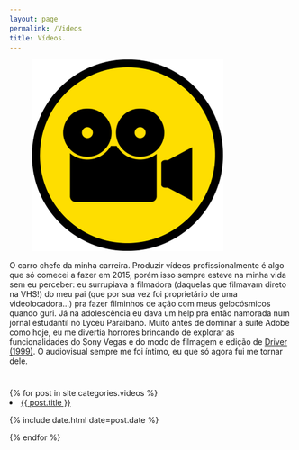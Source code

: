 ```yaml
---
layout: page
permalink: /Videos
title: Vídeos.
---
```

<figure>
  <img alt="Laureano." src="/images/VIDEOS.png"/>
</figure>

<div class="pgdesc"> O carro chefe da minha carreira. Produzir vídeos profissionalmente é algo que só comecei a fazer em 2015, porém isso sempre esteve na minha vida sem eu perceber: eu surrupiava a filmadora (daquelas que filmavam direto na VHS!) do meu pai (que por sua vez foi proprietário de uma videolocadora...) pra fazer filminhos de ação com meus gelocósmicos quando guri. Já na adolescência eu dava um help pra então namorada num jornal estudantil no Lyceu Paraibano. Muito antes de dominar a suíte Adobe como hoje, eu me divertia horrores brincando de explorar as funcionalidades do Sony Vegas e do modo de filmagem e edição de <a href="/jogos.html"> Driver (1999)</a>. O audiovisual sempre me foi íntimo, eu que só agora fui me tornar dele. </div>

<h1 itemprop="name headline" class="post-title divided p-name" text-align="center"></h1>
{% for post in site.categories.videos %}
 <li><a href="{{ post.url }}">{{ post.title }}</a>
    <P> <span>{% include date.html date=post.date %}</span>
    </P>
</li>
{% endfor %}